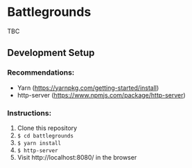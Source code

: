# Battlegrounds

TBC

## Development Setup

### Recommendations:

 - Yarn (https://yarnpkg.com/getting-started/install)
 - http-server (https://www.npmjs.com/package/http-server)

### Instructions:

 1. Clone this repository
 2. `$ cd battlegrounds`   
 3. `$ yarn install`
 4. `$ http-server`
 5. Visit http://localhost:8080/ in the browser
